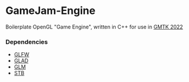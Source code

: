 # GameJam-Engine

Boilerplate OpenGL "Game Engine", written in C++ for use in [GMTK 2022](https://itch.io/jam/gmtk-jam-2022)

### Dependencies
* [GLFW](https://github.com/glfw/glfw)
* [GLAD](https://github.com/Dav1dde/glad)
* [GLM](https://github.com/g-truc/glm)
* [STB](https://github.com/nothings/stb.git)